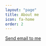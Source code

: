 ```yaml
---
layout: "page"
title: About me
icon: fa-home
order: 2
---
```


<a href="mailto:koenliu@outlook.com">Send email to me</a>